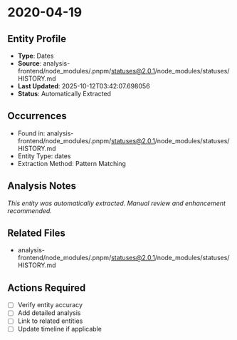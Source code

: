 # 2020-04-19

## Entity Profile
- **Type**: Dates
- **Source**: analysis-frontend/node_modules/.pnpm/statuses@2.0.1/node_modules/statuses/HISTORY.md
- **Last Updated**: 2025-10-12T03:42:07.698056
- **Status**: Automatically Extracted

## Occurrences
- Found in: analysis-frontend/node_modules/.pnpm/statuses@2.0.1/node_modules/statuses/HISTORY.md
- Entity Type: dates
- Extraction Method: Pattern Matching

## Analysis Notes
*This entity was automatically extracted. Manual review and enhancement recommended.*

## Related Files
- analysis-frontend/node_modules/.pnpm/statuses@2.0.1/node_modules/statuses/HISTORY.md

## Actions Required
- [ ] Verify entity accuracy
- [ ] Add detailed analysis
- [ ] Link to related entities
- [ ] Update timeline if applicable

